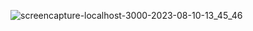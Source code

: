 




![screencapture-localhost-3000-2023-08-10-13_45_46](https://github.com/henrydev1610/Itau-nextjs-tawilind-css/assets/116370540/2e201a90-0584-4863-9914-15f8e2bb6ad4)
